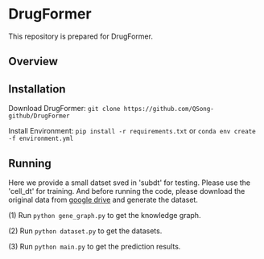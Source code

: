 # DrugFormer


This repository is prepared for DrugFormer.

## Overview



## Installation
Download DrugFormer:
```git clone https://github.com/QSong-github/DrugFormer```


Install Environment:
```pip install -r requirements.txt``` or ```conda env create -f environment.yml```



## Running

   Here we provide a small datset sved in 'subdt' for testing. Please use the 'cell_dt' for training. And before running the code, please download the original data from [google drive](https://drive.google.com/file/d/1D-mkFwoJzu7E__vJc3ahnFE4UVGYz4_Q/view?usp=sharing) and generate the dataset.
   
   (1) Run ```python gene_graph.py``` to get the knowledge graph.
   
   (2) Run ```python dataset.py``` to get the datasets.
   
   (3) Run ```python main.py``` to get the prediction results.
   


   
